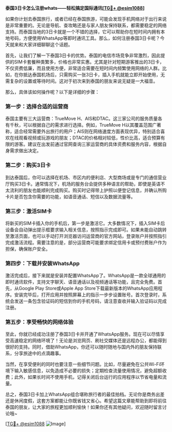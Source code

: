 **泰国3日卡怎么注册whats——轻松搞定国际通讯[[TG💪+ @esim1088](https://t.me/s/esim1088)]**

如果你计划去泰国旅行，或者已经在泰国旅游，可能会发现手机网络对于出行来说是非常重要的。无论是导航、查攻略还是与家人朋友保持联系，都需要稳定的网络支持。而泰国当地的3日卡就是一个不错的选择，它可以帮助你在短时间内拥有本地号码，方便使用WhatsApp等即时通讯工具。那么，如何注册泰国3日卡呢？今天就来和大家详细聊聊这个话题。

首先，让我们了解一下泰国3日卡的优势。泰国的电信市场竞争非常激烈，因此提供的SIM卡套餐种类繁多，价格也非常实惠。尤其是针对短期游客推出的3日卡，不仅资费低廉，而且使用方便，非常适合需要在短时间内频繁使用网络的人群。比如，在你抵达泰国机场后，只需购买一张3日卡，插入手机就能立即开始使用，无需复杂的设置或等待时间。这对于初次来到泰国的朋友来说无疑是一大福音。

那么，具体该如何操作呢？以下是详细的步骤：

### **第一步：选择合适的运营商**
泰国主要有三大运营商：TrueMove H、AIS和DTAC。这三家公司的服务质量各有千秋，可以根据自己的需求进行选择。例如，TrueMove H以其覆盖范围广著称，适合经常需要外出旅行的用户；AIS则在网络速度方面表现优异，特别适合喜欢在线观看视频或玩游戏的朋友；DTAC的价格相对较低，性价比高，适合预算有限的游客。建议在出发前通过官网查询三家运营商的具体资费和服务内容，根据自身需求做出决定。

### **第二步：购买3日卡**
到达泰国后，你可以选择在机场、市区内的便利店、大型商场或是专门的通信营业厅购买3日卡。通常情况下，机场的服务台会提供多种语言的帮助，即使是英语不太流利的朋友也能顺利完成购买。购买时记得带上护照以便登记信息，并确认所购卡片是否包含你需要的功能，如语音通话、短信以及数据流量等。

### **第三步：激活SIM卡**
将新买的SIM卡插入你的手机后，第一步是激活它。大多数情况下，插入SIM卡后设备会自动弹出提示框要求输入相关信息，按照指示完成即可。如果未能自动跳转至激活页面，也可以手动打开浏览器访问运营商的官方网站，登录账户并按照指引完成激活流程。需要注意的是，部分运营商可能要求绑定信用卡或预付费账户作为担保，确保账户安全。

### **第四步：下载并安装WhatsApp**
激活完成后，接下来就是安装并配置WhatsApp了。WhatsApp是一款全球通用的即时通讯软件，支持文字聊天、语音通话以及视频通话等功能，且完全免费。首先，从Google Play Store或Apple App Store下载最新版本的WhatsApp应用程序。安装完毕后，打开应用并按照屏幕上的指示一步步设置账号。首次登录时，系统会发送一条包含验证码的短信到你的手机号码，请注意查收并输入验证码以完成注册。

### **第五步：享受畅快的网络体验**
至此，你就已经成功注册了泰国3日卡并开通了WhatsApp服务。现在可以尽情享受高速稳定的网络环境了！无论是浏览网页、刷社交媒体还是远程办公，都能得到很好的支持。同时，借助WhatsApp，你还可以随时随地与国内外的朋友保持联系，分享旅途中的点滴趣事。

当然，在享受便利的同时也要注意一些细节问题。比如，尽量避免在公共Wi-Fi环境下输入敏感信息，以免造成不必要的损失；定期检查流量使用情况，避免超额收费；此外，如果长时间不使用手机，记得关闭后台运行的应用程序以节省电量和流量。

总之，泰国3日卡加上WhatsApp组合堪称旅行者的最佳拍档。无论你是商务出差还是休闲度假，这套方案都能让你既省钱又省心。希望这篇文章能帮助到即将前往泰国的朋友，让大家的旅程更加顺利愉快！如果你还有其他疑问，欢迎随时留言讨论哦~

[[TG💪+ @esim1088](https://t.me/s/esim1088) ![Image](https://i.postimg.cc/4NQfJmqS/Snipaste-2025-05-13-00-14-12.png)]